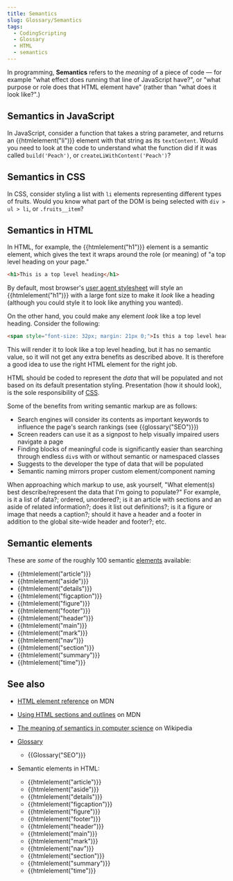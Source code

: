 ```yaml
---
title: Semantics
slug: Glossary/Semantics
tags:
  - CodingScripting
  - Glossary
  - HTML
  - semantics
---
```

In programming, **Semantics** refers to the _meaning_ of a piece of code — for example "what effect does running that line of JavaScript have?", or "what purpose or role does that HTML element have" (rather than "what does it look like?".)

## Semantics in JavaScript

In JavaScript, consider a function that takes a string parameter, and returns an {{htmlelement("li")}} element with that string as its `textContent`. Would you need to look at the code to understand what the function did if it was called `build('Peach')`, or `createLiWithContent('Peach')`?

## Semantics in CSS

In CSS, consider styling a list with `li` elements representing different types of fruits. Would you know what part of the DOM is being selected with `div > ul > li`, or `.fruits__item`?

## Semantics in HTML

In HTML, for example, the {{htmlelement("h1")}} element is a semantic element, which gives the text it wraps around the role (or meaning) of "a top level heading on your page."

```html
<h1>This is a top level heading</h1>
```

By default, most browser's [user agent stylesheet](/en-US/docs/Web/CSS/Cascade#user-agent_stylesheets) will style an {{htmlelement("h1")}} with a large font size to make it _look_ like a heading (although you could style it to look like anything you wanted).

On the other hand, you could make any element _look_ like a top level heading. Consider the following:

```html
<span style="font-size: 32px; margin: 21px 0;">Is this a top level heading?</span>
```

This will render it to look like a top level heading, but it has no semantic value, so it will not get any extra benefits as described above. It is therefore a good idea to use the right HTML element for the right job.

HTML should be coded to represent the _data_ that will be populated and not based on its default presentation styling. Presentation (how it should look), is the sole responsibility of [CSS](/en-US/docs/Web/CSS).

Some of the benefits from writing semantic markup are as follows:

- Search engines will consider its contents as important keywords to influence the page's search rankings (see {{glossary("SEO")}})
- Screen readers can use it as a signpost to help visually impaired users navigate a page
- Finding blocks of meaningful code is significantly easier than searching through endless `div`s with or without semantic or namespaced classes
- Suggests to the developer the type of data that will be populated
- Semantic naming mirrors proper custom element/component naming

When approaching which markup to use, ask yourself, "What element(s) best describe/represent the data that I'm going to populate?" For example, is it a list of data?; ordered, unordered?; is it an article with sections and an aside of related information?; does it list out definitions?; is it a figure or image that needs a caption?; should it have a header and a footer in addition to the global site-wide header and footer?; etc.

## Semantic elements

These are _some_ of the roughly 100 semantic [elements](/en-US/docs/Web/HTML/Element) available:

- {{htmlelement("article")}}
- {{htmlelement("aside")}}
- {{htmlelement("details")}}
- {{htmlelement("figcaption")}}
- {{htmlelement("figure")}}
- {{htmlelement("footer")}}
- {{htmlelement("header")}}
- {{htmlelement("main")}}
- {{htmlelement("mark")}}
- {{htmlelement("nav")}}
- {{htmlelement("section")}}
- {{htmlelement("summary")}}
- {{htmlelement("time")}}

## See also

- [HTML element reference](/en-US/docs/Web/HTML/Element#inline_text_semantics) on MDN
- [Using HTML sections and outlines](/en-US/docs/Web/HTML/Element/Heading_Elements#problems_solved_by_html5) on MDN
- [The meaning of semantics in computer science](https://en.wikipedia.org/wiki/Semantics#Computer_science) on Wikipedia
- [Glossary](/en-US/docs/Glossary)

  - {{Glossary("SEO")}}

- Semantic elements in HTML:

  - {{htmlelement("article")}}
  - {{htmlelement("aside")}}
  - {{htmlelement("details")}}
  - {{htmlelement("figcaption")}}
  - {{htmlelement("figure")}}
  - {{htmlelement("footer")}}
  - {{htmlelement("header")}}
  - {{htmlelement("main")}}
  - {{htmlelement("mark")}}
  - {{htmlelement("nav")}}
  - {{htmlelement("section")}}
  - {{htmlelement("summary")}}
  - {{htmlelement("time")}}
